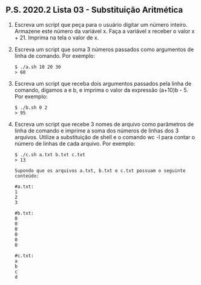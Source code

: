 ## P.S. 2020.2 Lista 03 - Substituição Aritmética

1. Escreva um script que peça para o usuário digitar um número inteiro. Armazene este número da variável x. Faça a variável x receber o valor x + 21. Imprima na tela o valor de x.


2. Escreva um script que soma 3 números passados como argumentos de linha de comando. Por exemplo:

   ```shell
   $ ./a.sh 10 20 30
   > 60
   ```

3. Escreva um script que receba dois argumentos passados pela linha de comando, digamos a e b, e imprima o valor da expressão (a+10)b - 5. Por exemplo:

   ```shell
   $ ./b.sh 0 2
   > 95
   ```

4. Escreva um script que recebe 3 nomes de arquivo como parâmetros de linha de comando e imprime a soma dos números de linhas dos 3 arquivos. Utilize a substituição de shell e o comando wc -l para contar o número de linhas de cada arquivo. Por exemplo:
   
   ```shell
   $ ./c.sh a.txt b.txt c.txt
   > 13
   
   Supondo que os arquivos a.txt, b.txt e c.txt possuam o seguinte conteúdo:
   
   #a.txt:
   1
   2
   3
   
   #b.txt:
   0
   0
   0
   0
   0
   0
   
   #c.txt:
   a
   b
   c
   d
   ```